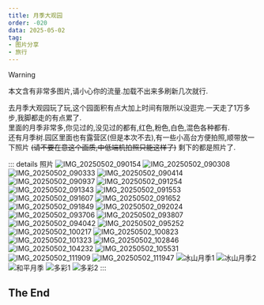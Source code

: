 ```yaml
---
title: 月季大观园
order: -020
data: 2025-05-02
tag:
- 图片分享
- 旅行
---
```


> [!warning]
> 本文含有非常多图片,请小心你的流量.加载不出来多刷新几次就行.

去月季大观园玩了玩,这个园面积有点大加上时间有限所以没逛完.一天走了1万多步,我脚都走的有点累了.  
里面的月季非常多,你见过的,没见过的都有,红色,粉色,白色,混色各种都有.  
还有月季树.园区里面也有露营区(但是本次不去),有一些小高台方便拍照,顺带放一下照片 ~~(请不要在意这个画质,中低端机拍照只能这样了)~~ 剩下的都是照片了.  

::: details 照片
![IMG_20250502_090154](https://img.yyyyt.top/docs/articles/daily/2025/05/02/0/IMG_20250502_090154.avif)
![IMG_20250502_090308](https://img.yyyyt.top/docs/articles/daily/2025/05/02/0/IMG_20250502_090308.avif)
![IMG_20250502_090333](https://img.yyyyt.top/docs/articles/daily/2025/05/02/0/IMG_20250502_090333.avif)
![IMG_20250502_090414](https://img.yyyyt.top/docs/articles/daily/2025/05/02/0/IMG_20250502_090414.avif)
![IMG_20250502_090937](https://img.yyyyt.top/docs/articles/daily/2025/05/02/0/IMG_20250502_090937.avif)
![IMG_20250502_091254](https://img.yyyyt.top/docs/articles/daily/2025/05/02/0/IMG_20250502_091254.avif)
![IMG_20250502_091343](https://img.yyyyt.top/docs/articles/daily/2025/05/02/0/IMG_20250502_091343.avif)
![IMG_20250502_091553](https://img.yyyyt.top/docs/articles/daily/2025/05/02/0/IMG_20250502_091553.avif)
![IMG_20250502_091607](https://img.yyyyt.top/docs/articles/daily/2025/05/02/0/IMG_20250502_091607.avif)
![IMG_20250502_091652](https://img.yyyyt.top/docs/articles/daily/2025/05/02/0/IMG_20250502_091652.avif)
![IMG_20250502_091849](https://img.yyyyt.top/docs/articles/daily/2025/05/02/0/IMG_20250502_091849.avif)
![IMG_20250502_092024](https://img.yyyyt.top/docs/articles/daily/2025/05/02/0/IMG_20250502_092024.avif)
![IMG_20250502_093706](https://img.yyyyt.top/docs/articles/daily/2025/05/02/0/IMG_20250502_093706.avif)
![IMG_20250502_093807](https://img.yyyyt.top/docs/articles/daily/2025/05/02/0/IMG_20250502_093807.avif)
![IMG_20250502_094042](https://img.yyyyt.top/docs/articles/daily/2025/05/02/0/IMG_20250502_094042.avif)
![IMG_20250502_095252](https://img.yyyyt.top/docs/articles/daily/2025/05/02/0/IMG_20250502_095252.avif)
![IMG_20250502_100217](https://img.yyyyt.top/docs/articles/daily/2025/05/02/0/IMG_20250502_100217.avif)
![IMG_20250502_100823](https://img.yyyyt.top/docs/articles/daily/2025/05/02/0/IMG_20250502_100823.avif)
![IMG_20250502_101323](https://img.yyyyt.top/docs/articles/daily/2025/05/02/0/IMG_20250502_101323.avif)
![IMG_20250502_102846](https://img.yyyyt.top/docs/articles/daily/2025/05/02/0/IMG_20250502_102846.avif)
![IMG_20250502_104232](https://img.yyyyt.top/docs/articles/daily/2025/05/02/0/IMG_20250502_104232.avif)
![IMG_20250502_105531](https://img.yyyyt.top/docs/articles/daily/2025/05/02/0/IMG_20250502_105531.avif)
![IMG_20250502_111909](https://img.yyyyt.top/docs/articles/daily/2025/05/02/0/IMG_20250502_111909.avif)
![IMG_20250502_111947](https://img.yyyyt.top/docs/articles/daily/2025/05/02/0/IMG_20250502_111947.avif)
![冰山月季1](https://img.yyyyt.top/docs/articles/daily/2025/05/02/0/冰山月季1.avif)
![冰山月季2](https://img.yyyyt.top/docs/articles/daily/2025/05/02/0/冰山月季2.avif)
![和平月季](https://img.yyyyt.top/docs/articles/daily/2025/05/02/0/和平月季.avif)
![多彩1](https://img.yyyyt.top/docs/articles/daily/2025/05/02/0/多彩1.avif)
![多彩2](https://img.yyyyt.top/docs/articles/daily/2025/05/02/0/多彩2.avif)
:::
## The End